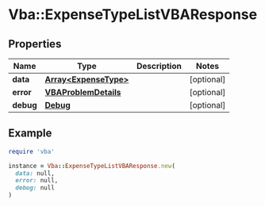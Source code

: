 # Vba::ExpenseTypeListVBAResponse

## Properties

| Name | Type | Description | Notes |
| ---- | ---- | ----------- | ----- |
| **data** | [**Array&lt;ExpenseType&gt;**](ExpenseType.md) |  | [optional] |
| **error** | [**VBAProblemDetails**](VBAProblemDetails.md) |  | [optional] |
| **debug** | [**Debug**](Debug.md) |  | [optional] |

## Example

```ruby
require 'vba'

instance = Vba::ExpenseTypeListVBAResponse.new(
  data: null,
  error: null,
  debug: null
)
```

